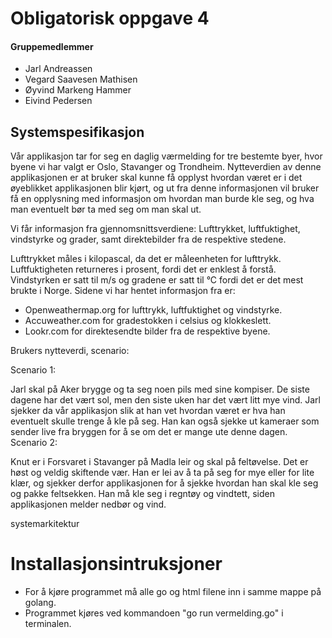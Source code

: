 # Obligatorisk oppgave 4 #

#### Gruppemedlemmer ####
* Jarl Andreassen 
* Vegard Saavesen Mathisen 
* Øyvind Markeng Hammer 
* Eivind Pedersen 


## Systemspesifikasjon ## 

Vår applikasjon tar for seg en daglig værmelding for tre bestemte byer, hvor byene vi har valgt er Oslo, Stavanger og Trondheim. Nytteverdien av denne applikasjonen er at bruker skal kunne få opplyst hvordan været er i det øyeblikket applikasjonen blir kjørt, og ut fra denne informasjonen vil bruker få en opplysning med informasjon om hvordan man burde kle seg, og hva man eventuelt bør ta med seg om man skal ut.

Vi får informasjon fra gjennomsnittsverdiene: Lufttrykket, luftfuktighet, vindstyrke og grader, samt direktebilder fra de respektive stedene. 

Lufttrykket måles i kilopascal, da det er måleenheten for lufttrykk. Luftfuktigheten returneres i prosent, fordi det er enklest å forstå. Vindstyrken er satt til m/s og gradene er satt til °C fordi det er det mest brukte i Norge. 
Sidene vi har hentet informasjon fra er:

* Openweathermap.org for lufttrykk, luftfuktighet og vindstyrke.
* Accuweather.com for gradestokken i celsius og klokkeslett. 
* Lookr.com for direktesendte bilder fra de respektive byene. 

Brukers nytteverdi, scenario: 

Scenario 1:

Jarl skal på Aker brygge og ta seg noen pils med sine kompiser. De siste dagene har det vært sol, men den siste uken har det vært litt mye vind. Jarl sjekker da vår applikasjon slik at han vet hvordan været er hva han eventuelt skulle trenge å kle på seg. Han kan også sjekke ut kameraer som sender live fra bryggen for å se om det er mange ute denne dagen. 
Scenario 2: 

Knut er i Forsvaret i Stavanger på Madla leir og skal på feltøvelse. Det er høst og veldig skiftende vær. Han er lei av å ta på seg for mye eller for lite klær, og sjekker derfor applikasjonen for å sjekke hvordan han skal kle seg og pakke feltsekken. Han må kle seg i regntøy og vindtett, siden applikasjonen melder nedbør og vind. 

  



systemarkitektur



# Installasjonsintruksjoner #
* For å kjøre programmet må alle go og html filene inn i samme mappe på golang. 
* Programmet kjøres ved kommandoen "go run vermelding.go" i terminalen.

